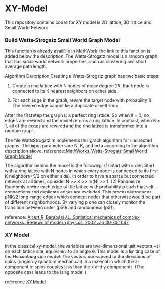 # XY-Model
This repository contains codes for XY model in 2D lattice, 3D lattice and Small World Network
### Build Watts-Strogatz Small World Graph Model
This function is already availible in MathWork. the link to this function is added below the description.
The Watts-Strogatz model is a random graph that has small-world network properties, such as clustering and short average path length.

Algorithm Description
Creating a Watts-Strogatz graph has two basic steps:
1. Create a ring lattice with N nodes of mean degree $2K$. Each node is connected to its K nearest neighbors on either side.

2. For each edge in the graph, rewire the target node with probability ß. The rewired edge cannot be a duplicate or self-loop.

After the first step the graph is a perfect ring lattice. So when ß = 0, no edges are rewired and the model returns a ring lattice. In contrast, when ß = 1, all of the edges are rewired and the ring lattice is transformed into a random graph.

The file WattsStrogatz.m implements this graph algorithm for undirected graphs. The input parameters are N, K, and beta according to the algorithm description above.
reference: 
[MathWorks_Watts-Strogatz Small World Graph Model](https://www.mathworks.com/help/matlab/math/build-watts-strogatz-small-world-graph-model.html)

The algorithm behind the model is the following: 
(1) Start with order: Start with a ring lattice with N nodes in which every node is connected to its first K neighbors (K/2 on either side). In order to have a sparse but connected network at all times, consider N >> K >> ln(N) >> 1.
(2) Randomize: Randomly rewire each edge of the lattice with probability p such that self-connections and duplicate edges are excluded. This process introduces pNK/2 long-range edges which connect nodes that otherwise would be part of different neighborhoods. By varying p one can closely monitor the transition between order (p50) and randomness (p51).

reference:
[Albert R, Barabási AL. Statistical mechanics of complex networks. Reviews of modern physics. 2002 Jan 30;74(1):47.](https://arxiv.org/pdf/cond-mat/0106096.pdf)

### XY Model
In the classical xy-model, the variables are two-dimensional unit vectors ~si on each lattice site, equivalent to an angle θ. This model is a limiting case of the Heisenberg spin model. The vectors correspond to the directions of spins (originally quantum mechanical) in a material in which the z-component of spins couples less than the x and y components. (The opposite case leads to the Ising model.)


reference
[XY Model](https://itp.tugraz.at/MML/isingxy/isingxy.pdf)


